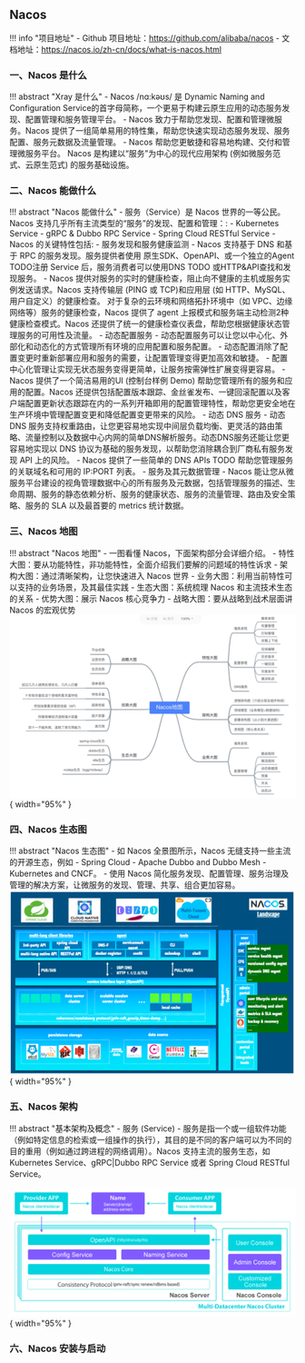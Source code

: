 
## Nacos

!!! info "项目地址"
    - Github 项目地址：https://github.com/alibaba/nacos
    - 文档地址：https://nacos.io/zh-cn/docs/what-is-nacos.html

### 一、Nacos 是什么

!!! abstract "Xray 是什么"
    - Nacos /nɑ:kəʊs/ 是 Dynamic Naming and Configuration Service的首字母简称，一个更易于构建云原生应用的动态服务发现、配置管理和服务管理平台。
    - Nacos 致力于帮助您发现、配置和管理微服务。Nacos 提供了一组简单易用的特性集，帮助您快速实现动态服务发现、服务配置、服务元数据及流量管理。
    - Nacos 帮助您更敏捷和容易地构建、交付和管理微服务平台。 Nacos 是构建以“服务”为中心的现代应用架构 (例如微服务范式、云原生范式) 的服务基础设施。

### 二、Nacos 能做什么

!!! abstract "Nacos 能做什么"
    - 服务（Service）是 Nacos 世界的一等公民。Nacos 支持几乎所有主流类型的“服务”的发现、配置和管理：:
        - Kubernetes Service
        - gRPC & Dubbo RPC Service
        - Spring Cloud RESTful Service
    - Nacos 的关键特性包括:
        - 服务发现和服务健康监测
            - Nacos 支持基于 DNS 和基于 RPC 的服务发现。服务提供者使用 原生SDK、OpenAPI、或一个独立的Agent TODO注册 Service 后，服务消费者可以使用DNS TODO 或HTTP&API查找和发现服务。
            - Nacos 提供对服务的实时的健康检查，阻止向不健康的主机或服务实例发送请求。Nacos 支持传输层 (PING 或 TCP)和应用层 (如 HTTP、MySQL、用户自定义）的健康检查。 对于复杂的云环境和网络拓扑环境中（如 VPC、边缘网络等）服务的健康检查，Nacos 提供了 agent 上报模式和服务端主动检测2种健康检查模式。Nacos 还提供了统一的健康检查仪表盘，帮助您根据健康状态管理服务的可用性及流量。
        - 动态配置服务
            - 动态配置服务可以让您以中心化、外部化和动态化的方式管理所有环境的应用配置和服务配置。
            - 动态配置消除了配置变更时重新部署应用和服务的需要，让配置管理变得更加高效和敏捷。
            - 配置中心化管理让实现无状态服务变得更简单，让服务按需弹性扩展变得更容易。
            - Nacos 提供了一个简洁易用的UI (控制台样例 Demo) 帮助您管理所有的服务和应用的配置。Nacos 还提供包括配置版本跟踪、金丝雀发布、一键回滚配置以及客户端配置更新状态跟踪在内的一系列开箱即用的配置管理特性，帮助您更安全地在生产环境中管理配置变更和降低配置变更带来的风险。
        - 动态 DNS 服务
            - 动态 DNS 服务支持权重路由，让您更容易地实现中间层负载均衡、更灵活的路由策略、流量控制以及数据中心内网的简单DNS解析服务。动态DNS服务还能让您更容易地实现以 DNS 协议为基础的服务发现，以帮助您消除耦合到厂商私有服务发现 API 上的风险。
            - Nacos 提供了一些简单的 DNS APIs TODO 帮助您管理服务的关联域名和可用的 IP:PORT 列表。
        - 服务及其元数据管理
            - Nacos 能让您从微服务平台建设的视角管理数据中心的所有服务及元数据，包括管理服务的描述、生命周期、服务的静态依赖分析、服务的健康状态、服务的流量管理、路由及安全策略、服务的 SLA 以及最首要的 metrics 统计数据。


### 三、Nacos 地图

!!! abstract "Nacos 地图"
    - 一图看懂 Nacos，下面架构部分会详细介绍。
        - 特性大图：要从功能特性，非功能特性，全面介绍我们要解的问题域的特性诉求
        - 架构大图：通过清晰架构，让您快速进入 Nacos 世界
        - 业务大图：利用当前特性可以支持的业务场景，及其最佳实践
        - 生态大图：系统梳理 Nacos 和主流技术生态的关系
        - 优势大图：展示 Nacos 核心竞争力
        - 战略大图：要从战略到战术层面讲 Nacos 的宏观优势
![nacos](../../img/related/nacos/img.png){ width="95%" }

### 四、Nacos 生态图

!!! abstract "Nacos 生态图"
    - 如 Nacos 全景图所示，Nacos 无缝支持一些主流的开源生态，例如
        - Spring Cloud
        - Apache Dubbo and Dubbo Mesh
        - Kubernetes and CNCF。
    - 使用 Nacos 简化服务发现、配置管理、服务治理及管理的解决方案，让微服务的发现、管理、共享、组合更加容易。
![nacos](../../img/related/nacos/img_1.png){ width="95%" }

### 五、Nacos 架构

!!! abstract "基本架构及概念"
    - 服务 (Service)
        - 服务是指一个或一组软件功能（例如特定信息的检索或一组操作的执行），其目的是不同的客户端可以为不同的目的重用（例如通过跨进程的网络调用）。Nacos 支持主流的服务生态，如 Kubernetes Service、gRPC|Dubbo RPC Service 或者 Spring Cloud RESTful Service。

![nacos](../../img/related/nacos/img_2.png){ width="95%" }

### 六、Nacos 安装与启动
